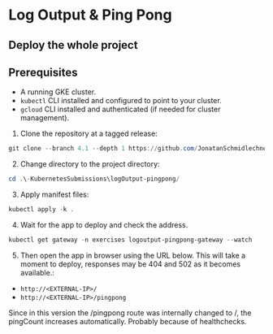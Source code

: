 # Log Output & Ping Pong

## Deploy the whole project

## Prerequisites

- A running GKE cluster.
- `kubectl` CLI installed and configured to point to your cluster.
- `gcloud` CLI installed and authenticated (if needed for cluster management).

1. Clone the repository at a tagged release:

```powershell
git clone --branch 4.1 --depth 1 https://github.com/JonatanSchmidlechner/-KubernetesSubmissions.git
```

2. Change directory to the project directory:

```powershell
cd .\-KubernetesSubmissions\logOutput-pingpong/
```

3. Apply manifest files:

```powershell
kubectl apply -k .
```

4. Wait for the app to deploy and check the address.

```powershell
kubectl get gateway -n exercises logoutput-pingpong-gateway --watch
```

5. Then open the app in browser using the URL below. This will take a moment to deploy, responses may be 404 and 502 as it becomes available.:

- `http://<EXTERNAL-IP>/`
- `http://<EXTERNAL-IP>/pingpong`

Since in this version the /pingpong route was internally changed to /, the pingCount increases automatically. Probably because of healthchecks.

